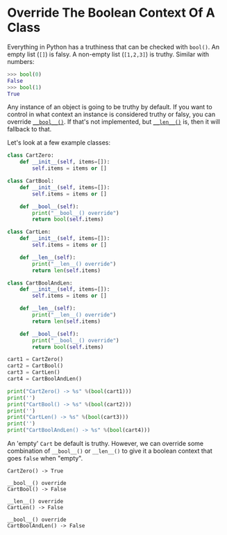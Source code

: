 # Override The Boolean Context Of A Class

Everything in Python has a truthiness that can be checked with `bool()`. An
empty list (`[]`) is falsy. A non-empty list (`[1,2,3]`) is truthy. Similar
with numbers:

```python
>>> bool(0)
False
>>> bool(1)
True
```

Any instance of an object is going to be truthy by default. If you want to
control in what context an instance is considered truthy or falsy, you can
override
[`__bool__()`](https://docs.python.org/3/reference/datamodel.html#object.__bool__).
If that's not implemented, but
[`__len__()`](https://docs.python.org/3/reference/datamodel.html#object.__len__)
is, then it will fallback to that.

Let's look at a few example classes:

```python
class CartZero:
    def __init__(self, items=[]):
        self.items = items or []

class CartBool:
    def __init__(self, items=[]):
        self.items = items or []

    def __bool__(self):
        print("__bool__() override")
        return bool(self.items)

class CartLen:
    def __init__(self, items=[]):
        self.items = items or []

    def __len__(self):
        print("__len__() override")
        return len(self.items)

class CartBoolAndLen:
    def __init__(self, items=[]):
        self.items = items or []

    def __len__(self):
        print("__len__() override")
        return len(self.items)

    def __bool__(self):
        print("__bool__() override")
        return bool(self.items)

cart1 = CartZero()
cart2 = CartBool()
cart3 = CartLen()
cart4 = CartBoolAndLen()

print("CartZero() -> %s" %(bool(cart1)))
print('')
print("CartBool() -> %s" %(bool(cart2)))
print('')
print("CartLen() -> %s" %(bool(cart3)))
print('')
print("CartBoolAndLen() -> %s" %(bool(cart4)))
```

An 'empty' `Cart` be default is truthy. However, we can override some
combination of `__bool__()` or `__len__()` to give it a boolean context that
goes `false` when "empty".

```
CartZero() -> True

__bool__() override
CartBool() -> False

__len__() override
CartLen() -> False

__bool__() override
CartBoolAndLen() -> False
```
